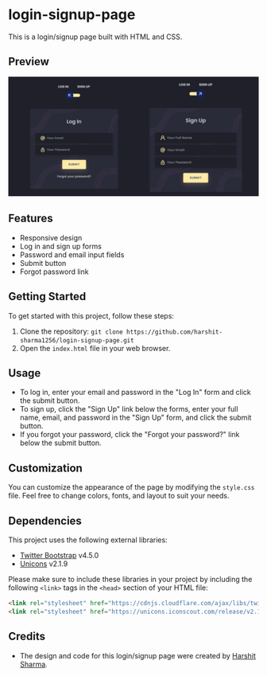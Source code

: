 # login-signup-page

This is a login/signup page built with HTML and CSS.

## Preview

![Login/Signup Page Preview](Preview.jpg)

## Features

- Responsive design
- Log in and sign up forms
- Password and email input fields
- Submit button
- Forgot password link

## Getting Started

To get started with this project, follow these steps:

1. Clone the repository: `git clone https://github.com/harshit-sharma1256/login-signup-page.git`
2. Open the `index.html` file in your web browser.

## Usage

- To log in, enter your email and password in the "Log In" form and click the submit button.
- To sign up, click the "Sign Up" link below the forms, enter your full name, email, and password in the "Sign Up" form, and click the submit button.
- If you forgot your password, click the "Forgot your password?" link below the submit button.

## Customization

You can customize the appearance of the page by modifying the `style.css` file. Feel free to change colors, fonts, and layout to suit your needs.

## Dependencies

This project uses the following external libraries:

- [Twitter Bootstrap](https://getbootstrap.com/) v4.5.0
- [Unicons](https://iconscout.com/unicons) v2.1.9

Please make sure to include these libraries in your project by including the following `<link>` tags in the `<head>` section of your HTML file:

```html
<link rel="stylesheet" href="https://cdnjs.cloudflare.com/ajax/libs/twitter-bootstrap/4.5.0/css/bootstrap.min.css">
<link rel="stylesheet" href="https://unicons.iconscout.com/release/v2.1.9/css/unicons.css">
```

## Credits

- The design and code for this login/signup page were created by [Harshit Sharma](https://github.com/harshit-sharma1256).

